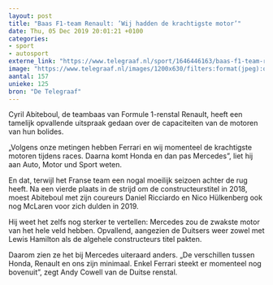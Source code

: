 ```yaml
---
layout: post
title: "Baas F1-team Renault: ’Wij hadden de krachtigste motor’"
date: Thu, 05 Dec 2019 20:01:21 +0100
categories: 
- sport 
- autosport 
externe_link: "https://www.telegraaf.nl/sport/1646446163/baas-f1-team-renault-wij-hadden-de-krachtigste-motor"
image: "https://www.telegraaf.nl/images/1200x630/filters:format(jpeg):quality(80)/cdn-kiosk-api.telegraaf.nl/83b0e0ea-1798-11ea-ab0d-02d1dbdc35d1.jpg"
aantal: 157
unieke: 125
bron: "De Telegraaf"
---
```


<p class="intro">Cyril Abiteboul, de teambaas van Formule 1-renstal Renault, heeft een tamelijk opvallende uitspraak gedaan over de capaciteiten van de motoren van hun bolides.</p> <p>„Volgens onze metingen hebben Ferrari en wij momenteel de krachtigste motoren tijdens races. Daarna komt Honda en dan pas Mercedes”, liet hij aan Auto, Motor und Sport weten.</p><p>En dat, terwijl het Franse team een nogal moeilijk seizoen achter de rug heeft. Na een vierde plaats in de strijd om de constructeurstitel in 2018, moest Abiteboul met zijn coureurs Daniel Ricciardo en Nico Hülkenberg ook nog McLaren voor zich dulden in 2019.</p><p>Hij weet het zelfs nog sterker te vertellen: Mercedes zou de zwakste motor van het hele veld hebben. Opvallend, aangezien de Duitsers weer zowel met Lewis Hamilton als de algehele constructeurs titel pakten.</p><p>Daarom zien ze het bij Mercedes uiteraard anders. „De verschillen tussen Honda, Renault en ons zijn minimaal. Enkel Ferrari steekt er momenteel nog bovenuit”, zegt Andy Cowell van de Duitse renstal.</p>
